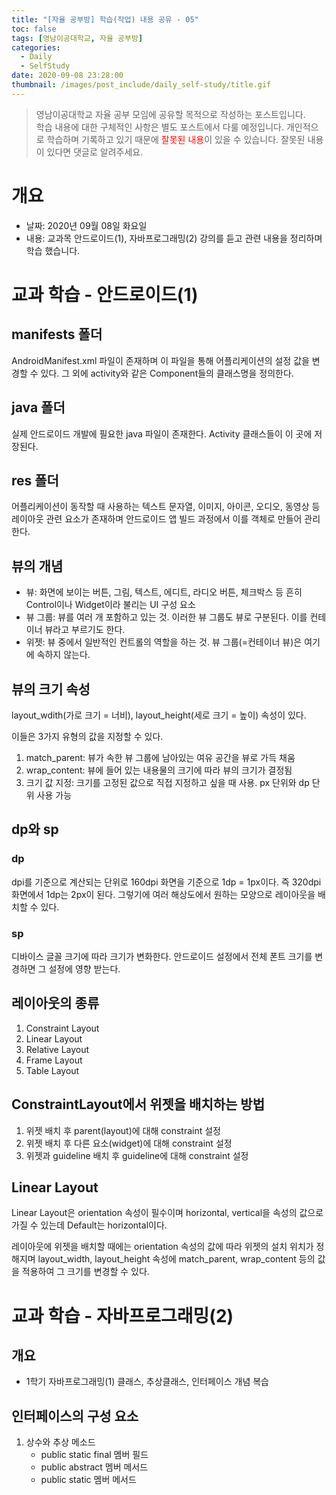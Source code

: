 ```yaml
---
title: "[자율 공부방] 학습(작업) 내용 공유 - 05"
toc: false
tags: [영남이공대학교, 자율 공부방]
categories:
  - Daily
  - SelfStudy
date: 2020-09-08 23:28:00
thumbnail: /images/post_include/daily_self-study/title.gif
---
```

> 영남이공대학교 자율 공부 모임에 공유할 목적으로 작성하는 포스트입니다.  
> 학습 내용에 대한 구체적인 사항은 별도 포스트에서 다룰 예정입니다.
> 개인적으로 학습하며 기록하고 있기 때문에 <font color='red'>잘못된 내용</font>이 있을 수 있습니다. 잘못된 내용이 있다면 댓글로 알려주세요.  

# 개요
* 날짜: 2020년 09월 08일 화요일
* 내용: 교과목 안드로이드(1), 자바프로그래밍(2) 강의를 듣고 관련 내용을 정리하며 학습 했습니다.

# 교과 학습 - 안드로이드(1)
## manifests 폴더
AndroidManifest.xml 파일이 존재하며 이 파일을 통해 어플리케이션의 설정 값을 변경할 수 있다. 그 외에 activity와 같은 Component들의 클래스명을 정의한다.

## java 폴더
실제 안드로이드 개발에 필요한 java 파일이 존재한다. Activity 클래스들이 이 곳에 저장된다.
   
## res 폴더
어플리케이션이 동작할 때 사용하는 텍스트 문자열, 이미지, 아이콘, 오디오, 동영상 등 레이아웃 관련 요소가 존재하며 안드로이드 앱 빌드 과정에서 이를 객체로 만들어 관리한다.

## 뷰의 개념
* 뷰: 화면에 보이는 버튼, 그림, 텍스트, 에디트, 라디오 버튼, 체크박스 등 흔히 Control이나 Widget이라 불리는 UI 구성 요소
* 뷰 그룹: 뷰를 여러 개 포함하고 있는 것. 이러한 뷰 그룹도 뷰로 구분된다. 이를 컨테이너 뷰라고 부르기도 한다.
* 위젯: 뷰 중에서 일반적인 컨트롤의 역할을 하는 것. 뷰 그룹(=컨테이너 뷰)은 여기에 속하지 않는다.

## 뷰의 크기 속성
layout_wdith(가로 크기 = 너비), layout_height(세로 크기 = 높이) 속성이 있다.

이들은 3가지 유형의 값을 지정할 수 있다.
1. match_parent: 뷰가 속한 뷰 그룹에 남아있는 여유 공간을 뷰로 가득 채움
2. wrap_content: 뷰에 들어 있는 내용물의 크기에 따라 뷰의 크기가 결정됨
3. 크기 값 지정: 크기를 고정된 값으로 직접 지정하고 싶을 때 사용. px 단위와 dp 단위 사용 가능

## dp와 sp
### dp
dpi를 기준으로 계산되는 단위로 160dpi 화면을 기준으로 1dp = 1px이다. 즉 320dpi 화면에서 1dp는 2px이 된다. 그렇기에 여러 해상도에서 원하는 모양으로 레이아웃을 배치할 수 있다.

### sp
디바이스 글꼴 크기에 따라 크기가 변화한다. 안드로이드 설정에서 전체 폰트 크기를 변경하면 그 설정에 영향 받는다.

## 레이아웃의 종류
1. Constraint Layout
2. Linear Layout
3. Relative Layout
4. Frame Layout
5. Table Layout

## ConstraintLayout에서 위젯을 배치하는 방법
1. 위젯 배치 후 parent(layout)에 대해 constraint 설정
2. 위젯 배치 후 다른 요소(widget)에 대해 constraint 설정
3. 위젯과 guideline 배치 후 guideline에 대해 constraint 설정

## Linear Layout
Linear Layout은 orientation 속성이 필수이며 horizontal, vertical을 속성의 값으로 가질 수 있는데 Default는 horizontal이다.

레이아웃에 위젯을 배치할 때에는 orientation 속성의 값에 따라 위젯의 설치 위치가 정해지며 layout_width, layout_height 속성에 match_parent, wrap_content 등의 값을 적용하여 그 크기를 변경할 수 있다.

# 교과 학습 - 자바프로그래밍(2)
## 개요
* 1학기 자바프로그래밍(1) 클래스, 추상클래스, 인터페이스 개념 복습

## 인터페이스의 구성 요소
1. 상수와 추상 메소드
    * public static final 멤버 필드
    * public abstract 멤버 메서드
    * public static 멤버 메서드
   